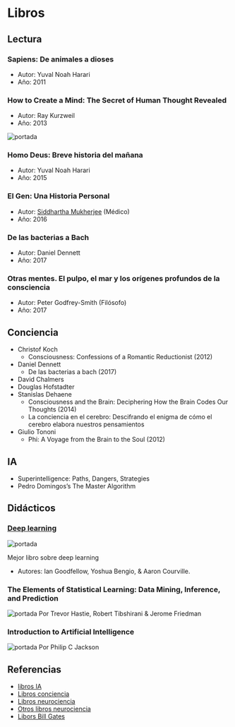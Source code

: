 # Libros

## Lectura

### Sapiens: De animales a dioses
* Autor: Yuval Noah Harari
* Año: 2011

### How to Create a Mind: The Secret of Human Thought Revealed
* Autor: Ray Kurzweil
* Año: 2013

![portada](https://blog.signifai.io/wp-content/uploads/2017/03/How-to-Create-a-Mind-The-Secret-of-Human-Thought-Revealed-by-Ray-Kurzweil-197x300.jpg)


### Homo Deus: Breve historia del mañana
* Autor: Yuval Noah Harari
* Año: 2015

### El Gen: Una Historia Personal
* Autor: [Siddhartha Mukherjee](https://en.wikipedia.org/wiki/Siddhartha_Mukherjee) (Médico)
* Año: 2016

### De las bacterias a Bach
* Autor: Daniel Dennett
* Año: 2017

### Otras mentes. El pulpo, el mar y los orígenes profundos de la consciencia
* Autor: Peter Godfrey-Smith (Filósofo)
* Año: 2017

## Conciencia

* Christof Koch
  * Consciousness: Confessions of a Romantic Reductionist (2012)
* Daniel Dennett
  * De las bacterias a bach (2017)
* David Chalmers
* Douglas Hofstadter
* Stanislas Dehaene
  * Consciousness and the Brain: Deciphering How the Brain Codes Our Thoughts (2014)
  * La conciencia en el cerebro: Descifrando el enigma de cómo el cerebro elabora nuestros pensamientos
* Giulio Tononi
  * Phi: A Voyage from the Brain to the Soul (2012)

## IA
* Superintelligence: Paths, Dangers, Strategies
* Pedro Domingos’s The Master Algorithm

## Didácticos

### [Deep learning](http://www.deeplearningbook.org)
![portada](https://blog.signifai.io/wp-content/uploads/2017/03/Deep-Learning-Adaptive-Computation-and-Machine-Learning-series-by-Ian-Goodfellow-Yoshua-Bengio-Aaron-Courville-225x300.jpg)

Mejor libro sobre deep learning
* Autores: Ian Goodfellow, Yoshua Bengio, & Aaron Courville.

### The Elements of Statistical Learning: Data Mining, Inference, and Prediction
![portada](https://blog.signifai.io/wp-content/uploads/2017/03/The-Elements-of-Statistical-Learning-Data-Mining-Inference-and-Prediction-Second-Edition-200x300.jpg)
Por Trevor Hastie, Robert Tibshirani & Jerome Friedman

### Introduction to Artificial Intelligence
![portada](https://blog.signifai.io/wp-content/uploads/2017/03/introtoAIPJ.jpg)
Por Philip C Jackson




## Referencias

* [libros IA](https://blog.signifai.io/7-artificial-intelligence-books-read-today/)
* [Libros conciencia](https://www.theguardian.com/books/2017/sep/20/top-10-books-about-consciousness)
* [Libros neurociencia](https://www.imf-formacion.com/blog/corporativo/neuropsicologia/libros-sobre-neurociencia/)
* [Otros libros neurociencia](https://psicologiaymente.net/cultura/libros-neurociencias-principiantes)
* [Libors Bill Gates](https://www.gatesnotes.com/Books)
